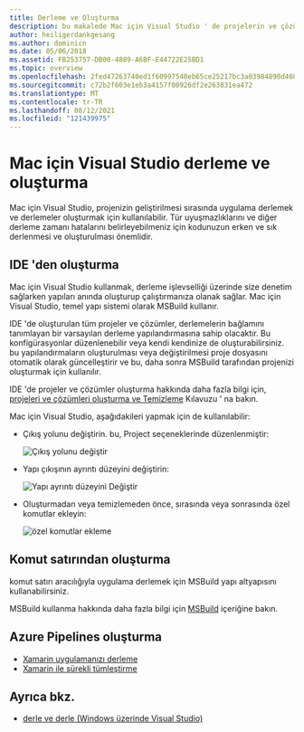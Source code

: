 ```yaml
---
title: Derleme ve Oluşturma
description: bu makalede Mac için Visual Studio ' de projelerin ve çözümlerin nasıl derlenmesi ve oluşturulacağı açıklanmaktadır
author: heiligerdankgesang
ms.author: dominicn
ms.date: 05/06/2018
ms.assetid: FB253757-DB00-4889-A6BF-E44722E25BD1
ms.topic: overview
ms.openlocfilehash: 2fed47263740ed1f60997540eb65ce25217bc3a03984890d408a3dfac68de3f5
ms.sourcegitcommit: c72b2f603e1eb3a4157f00926df2e263831ea472
ms.translationtype: MT
ms.contentlocale: tr-TR
ms.lasthandoff: 08/12/2021
ms.locfileid: "121439975"
---
```

# <a name="compiling-and-building-in-visual-studio-for-mac"></a>Mac için Visual Studio derleme ve oluşturma

Mac için Visual Studio, projenizin geliştirilmesi sırasında uygulama derlemek ve derlemeler oluşturmak için kullanılabilir. Tür uyuşmazlıklarını ve diğer derleme zamanı hatalarını belirleyebilmeniz için kodunuzun erken ve sık derlenmesi ve oluşturulması önemlidir.

## <a name="building-from-the-ide"></a>IDE 'den oluşturma

Mac için Visual Studio kullanmak, derleme işlevselliği üzerinde size denetim sağlarken yapıları anında oluşturup çalıştırmanıza olanak sağlar. Mac için Visual Studio, temel yapı sistemi olarak MSBuild kullanır.

IDE 'de oluşturulan tüm projeler ve çözümler, derlemelerin bağlamını tanımlayan bir varsayılan derleme yapılandırmasına sahip olacaktır. Bu konfigürasyonlar düzenlenebilir veya kendi kendinize de oluşturabilirsiniz. bu yapılandırmaların oluşturulması veya değiştirilmesi proje dosyasını otomatik olarak güncelleştirir ve bu, daha sonra MSBuild tarafından projenizi oluşturmak için kullanılır.

IDE 'de projeler ve çözümler oluşturma hakkında daha fazla bilgi için, [projeleri ve çözümleri oluşturma ve Temizleme](building-and-cleaning-projects-and-solutions.md) Kılavuzu ' na bakın.

Mac için Visual Studio, aşağıdakileri yapmak için de kullanılabilir:

* Çıkış yolunu değiştirin. bu, Project seçeneklerinde düzenlenmiştir:

    ![Çıkış yolunu değiştir](media/compiling-and-building-image4.png)

* Yapı çıkışının ayrıntı düzeyini değiştirin:

    ![Yapı ayrıntı düzeyini Değiştir](media/compiling-and-building-image5.png)

* Oluşturmadan veya temizlemeden önce, sırasında veya sonrasında özel komutlar ekleyin:

    ![özel komutlar ekleme](media/compiling-and-building-image6.png)

## <a name="building-from-command-line"></a>Komut satırından oluşturma

komut satırı aracılığıyla uygulama derlemek için MSBuild yapı altyapısını kullanabilirsiniz.

MSBuild kullanma hakkında daha fazla bilgi için [MSBuild](/visualstudio/msbuild/msbuild) içeriğine bakın.

## <a name="building-from-azure-pipelines"></a>Azure Pipelines oluşturma

* [Xamarin uygulamanızı derleme](/vsts/pipelines/apps/mobile/xamarin?view=vsts&preserve-view=true&tabs=vsts)
* [Xamarin ile sürekli tümleştirme](https://developer.xamarin.com/guides/cross-platform/ci/)

## <a name="see-also"></a>Ayrıca bkz.

- [derle ve derle (Windows üzerinde Visual Studio)](/visualstudio/ide/compiling-and-building-in-visual-studio)